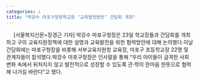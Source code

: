 ```yaml
---
categories: i
title: "박강수 마포구청장학교장 ‘교육발전방안’ 간담회 개최"
---
```

&nbsp;&nbsp;&nbsp;&nbsp; [서울복지신문=장경근 기자] 박강수 마포구청장은 23일 학교장들과 간담회를 개최하고 구의 교육지원정책에 대한 설명과 교육발전을 위한 협력방안에 대해 논의했다.이날 간담회에는 마포구청장을 비롯해 서부교육지원청 교육장, 마포구 초등학교장 22명 및 관계자들이 참석했다.박강수 마포구청장은 인사말을 통해 “우리 아이들이 급격한 사회변화 속에서 뒤처지지 않고 발전적으로 성장할 수 있도록 관·학이 한마음 한뜻으로 협력해 나가길 바란다”고 했다. 